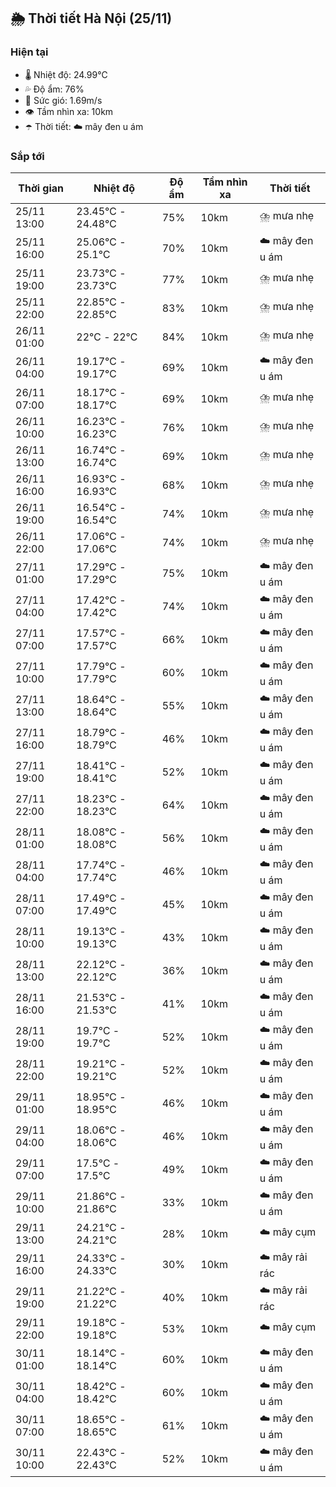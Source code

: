 ## 🌦️ Thời tiết Hà Nội (25/11)

### Hiện tại

- 🌡️ Nhiệt độ: 24.99℃
- 💦 Độ ẩm: 76%
- 💨 Sức gió: 1.69m/s
- 👁️ Tầm nhìn xa: 10km
- ☂️ Thời tiết: ☁️ mây đen u ám

### Sắp tới

| Thời gian | Nhiệt độ | Độ ẩm | Tầm nhìn xa | Thời tiết |
| --- | --- | --- | --- | --- |
| 25/11 13:00 | 23.45℃ - 24.48℃ | 75% | 10km | ⛈️ mưa nhẹ |
| 25/11 16:00 | 25.06℃ - 25.1℃ | 70% | 10km | ☁️ mây đen u ám |
| 25/11 19:00 | 23.73℃ - 23.73℃ | 77% | 10km | ⛈️ mưa nhẹ |
| 25/11 22:00 | 22.85℃ - 22.85℃ | 83% | 10km | ⛈️ mưa nhẹ |
| 26/11 01:00 | 22℃ - 22℃ | 84% | 10km | ⛈️ mưa nhẹ |
| 26/11 04:00 | 19.17℃ - 19.17℃ | 69% | 10km | ☁️ mây đen u ám |
| 26/11 07:00 | 18.17℃ - 18.17℃ | 69% | 10km | ⛈️ mưa nhẹ |
| 26/11 10:00 | 16.23℃ - 16.23℃ | 76% | 10km | ⛈️ mưa nhẹ |
| 26/11 13:00 | 16.74℃ - 16.74℃ | 69% | 10km | ⛈️ mưa nhẹ |
| 26/11 16:00 | 16.93℃ - 16.93℃ | 68% | 10km | ⛈️ mưa nhẹ |
| 26/11 19:00 | 16.54℃ - 16.54℃ | 74% | 10km | ⛈️ mưa nhẹ |
| 26/11 22:00 | 17.06℃ - 17.06℃ | 74% | 10km | ⛈️ mưa nhẹ |
| 27/11 01:00 | 17.29℃ - 17.29℃ | 75% | 10km | ☁️ mây đen u ám |
| 27/11 04:00 | 17.42℃ - 17.42℃ | 74% | 10km | ☁️ mây đen u ám |
| 27/11 07:00 | 17.57℃ - 17.57℃ | 66% | 10km | ☁️ mây đen u ám |
| 27/11 10:00 | 17.79℃ - 17.79℃ | 60% | 10km | ☁️ mây đen u ám |
| 27/11 13:00 | 18.64℃ - 18.64℃ | 55% | 10km | ☁️ mây đen u ám |
| 27/11 16:00 | 18.79℃ - 18.79℃ | 46% | 10km | ☁️ mây đen u ám |
| 27/11 19:00 | 18.41℃ - 18.41℃ | 52% | 10km | ☁️ mây đen u ám |
| 27/11 22:00 | 18.23℃ - 18.23℃ | 64% | 10km | ☁️ mây đen u ám |
| 28/11 01:00 | 18.08℃ - 18.08℃ | 56% | 10km | ☁️ mây đen u ám |
| 28/11 04:00 | 17.74℃ - 17.74℃ | 46% | 10km | ☁️ mây đen u ám |
| 28/11 07:00 | 17.49℃ - 17.49℃ | 45% | 10km | ☁️ mây đen u ám |
| 28/11 10:00 | 19.13℃ - 19.13℃ | 43% | 10km | ☁️ mây đen u ám |
| 28/11 13:00 | 22.12℃ - 22.12℃ | 36% | 10km | ☁️ mây đen u ám |
| 28/11 16:00 | 21.53℃ - 21.53℃ | 41% | 10km | ☁️ mây đen u ám |
| 28/11 19:00 | 19.7℃ - 19.7℃ | 52% | 10km | ☁️ mây đen u ám |
| 28/11 22:00 | 19.21℃ - 19.21℃ | 52% | 10km | ☁️ mây đen u ám |
| 29/11 01:00 | 18.95℃ - 18.95℃ | 46% | 10km | ☁️ mây đen u ám |
| 29/11 04:00 | 18.06℃ - 18.06℃ | 46% | 10km | ☁️ mây đen u ám |
| 29/11 07:00 | 17.5℃ - 17.5℃ | 49% | 10km | ☁️ mây đen u ám |
| 29/11 10:00 | 21.86℃ - 21.86℃ | 33% | 10km | ☁️ mây đen u ám |
| 29/11 13:00 | 24.21℃ - 24.21℃ | 28% | 10km | ☁️ mây cụm |
| 29/11 16:00 | 24.33℃ - 24.33℃ | 30% | 10km | ☁️ mây rải rác |
| 29/11 19:00 | 21.22℃ - 21.22℃ | 40% | 10km | ☁️ mây rải rác |
| 29/11 22:00 | 19.18℃ - 19.18℃ | 53% | 10km | ☁️ mây cụm |
| 30/11 01:00 | 18.14℃ - 18.14℃ | 60% | 10km | ☁️ mây đen u ám |
| 30/11 04:00 | 18.42℃ - 18.42℃ | 60% | 10km | ☁️ mây đen u ám |
| 30/11 07:00 | 18.65℃ - 18.65℃ | 61% | 10km | ☁️ mây đen u ám |
| 30/11 10:00 | 22.43℃ - 22.43℃ | 52% | 10km | ☁️ mây đen u ám |
